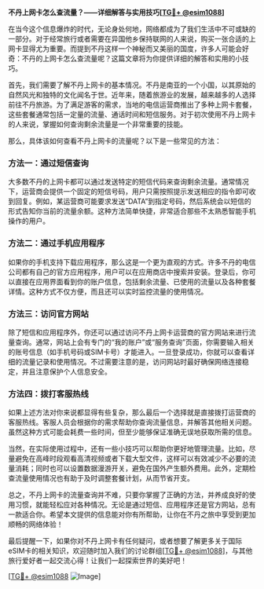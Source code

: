 **不丹上网卡怎么查流量？——详细解答与实用技巧[[TG💪+ @esim1088](https://t.me/s/esim1088)]**

在当今这个信息爆炸的时代，无论身处何地，网络都成为了我们生活中不可或缺的一部分。对于经常旅行或者需要在异国他乡保持联网的人来说，购买一张合适的上网卡显得尤为重要。而提到不丹这样一个神秘而又美丽的国度，许多人可能会好奇：不丹的上网卡怎么查流量呢？这篇文章将为你提供详细的解答和实用的小技巧。

首先，我们需要了解不丹上网卡的基本情况。不丹是南亚的一个小国，以其原始的自然风光和独特的文化闻名于世。近年来，随着旅游业的发展，越来越多的人选择前往不丹旅游。为了满足游客的需求，当地的电信运营商推出了多种上网卡套餐，这些套餐通常包括一定量的流量、通话时间和短信服务。对于初次使用不丹上网卡的人来说，掌握如何查询剩余流量是一个非常重要的技能。

那么，具体该如何查看不丹上网卡的流量呢？以下是一些常见的方法：

### 方法一：通过短信查询

大多数不丹的上网卡都可以通过发送特定的短信代码来查询剩余流量。通常情况下，运营商会提供一个固定的短信号码，用户只需按照提示发送相应的指令即可收到回复。例如，某运营商可能要求发送“DATA”到指定号码，然后系统会以短信的形式告知你当前的流量余额。这种方法简单快捷，非常适合那些不太熟悉智能手机操作的用户。

### 方法二：通过手机应用程序

如果你的手机支持下载应用程序，那么这是一个更为直观的方式。许多不丹的电信公司都有自己的官方应用程序，用户可以在应用商店中搜索并安装。登录后，你可以直接在应用界面看到你的账户信息，包括剩余流量、已使用的流量以及各种套餐详情。这种方式不仅方便，而且还可以实时监控流量的使用情况。

### 方法三：访问官方网站

除了短信和应用程序外，你还可以通过访问不丹上网卡运营商的官方网站来进行流量查询。通常，网站上会有专门的“我的账户”或“服务查询”页面，你需要输入相关的账号信息（如手机号码或SIM卡号）才能进入。一旦登录成功，你就可以查看详细的流量记录和使用情况。不过需要注意的是，访问网站时最好确保网络连接稳定，并且注意保护个人信息安全。

### 方法四：拨打客服热线

如果上述方法对你来说都显得有些复杂，那么最后一个选择就是直接拨打运营商的客服热线。客服人员会根据你的需求帮助你查询流量信息，并解答其他相关问题。虽然这种方式可能会耗费一些时间，但至少能够保证准确无误地获取所需的信息。

当然，在实际使用过程中，还有一些小技巧可以帮助你更好地管理流量。比如，尽量避免在高峰时段观看高清视频或者下载大型文件，这样可以有效减少不必要的流量消耗；同时也可以设置数据漫游开关，避免在国外产生额外费用。此外，定期检查流量使用情况也有助于及时调整套餐计划，从而节省开支。

总之，不丹上网卡的流量查询并不难，只要你掌握了正确的方法，并养成良好的使用习惯，就能轻松应对各种情况。无论是通过短信、应用程序还是官方网站，总有一款适合你。希望本文提供的信息能对你有所帮助，让你在不丹之旅中享受到更加顺畅的网络体验！

最后提醒一下，如果你对不丹上网卡有任何疑问，或者想要了解更多关于国际eSIM卡的相关知识，欢迎随时加入我们的讨论群组[[TG💪+ @esim1088](https://t.me/s/esim1088)]，与其他旅行爱好者一起交流心得！让我们一起探索世界的美好吧！

[[TG💪+ @esim1088](https://t.me/s/esim1088) ![Image](https://i.postimg.cc/4NQfJmqS/Snipaste-2025-05-13-00-14-12.png)]